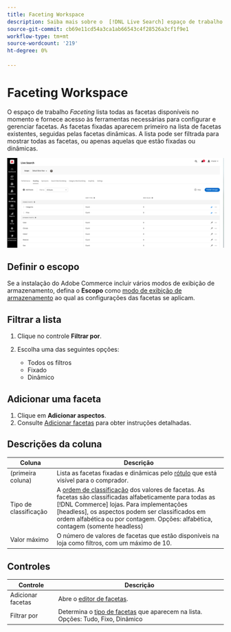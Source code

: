 ```yaml
---
title: Faceting Workspace
description: Saiba mais sobre o  [!DNL Live Search] espaço de trabalho facetado.
source-git-commit: cb69e11cd54a3ca1ab66543c4f28526a3cf1f9e1
workflow-type: tm+mt
source-wordcount: '219'
ht-degree: 0%

---
```


# Faceting Workspace

O espaço de trabalho *Faceting* lista todas as facetas disponíveis no momento e fornece acesso às ferramentas necessárias para configurar e gerenciar facetas. As facetas fixadas aparecem primeiro na lista de facetas existentes, seguidas pelas facetas dinâmicas. A lista pode ser filtrada para mostrar todas as facetas, ou apenas aquelas que estão fixadas ou dinâmicas.

![Espaço de trabalho facetado](assets/faceting-workspace.png)

## Definir o escopo

Se a instalação do Adobe Commerce incluir vários modos de exibição de armazenamento, defina o **Escopo** como [modo de exibição de armazenamento](https://experienceleague.adobe.com/docs/commerce-admin/start/setup/websites-stores-views.html#scope-settings) ao qual as configurações das facetas se aplicam.

## Filtrar a lista

1. Clique no controle **Filtrar por**.
1. Escolha uma das seguintes opções:

   * Todos os filtros
   * Fixado
   * Dinâmico

## Adicionar uma faceta

1. Clique em **Adicionar aspectos**.
1. Consulte [Adicionar facetas](facets-add.md) para obter instruções detalhadas.

## Descrições da coluna

| Coluna | Descrição |
|--- |--- |
| (primeira coluna) | Lista as facetas fixadas e dinâmicas pelo [rótulo](facets-type.md) que está visível para o comprador. |
| Tipo de classificação | A [ordem de classificação](facets-type.md) dos valores de facetas. As facetas são classificadas alfabeticamente para todas as [!DNL Commerce] lojas. Para implementações [headless], os aspectos podem ser classificados em ordem alfabética ou por contagem. Opções: alfabética, contagem (somente headless) |
| Valor máximo | O número de valores de facetas que estão disponíveis na loja como filtros, com um máximo de 10. |

## Controles

| Controle | Descrição |
|--- |--- |
| Adicionar facetas | Abre o [editor de facetas](facets-add.md). |
| Filtrar por | Determina o [tipo de facetas](facets-type.md) que aparecem na lista. Opções: Tudo, Fixo, Dinâmico |
